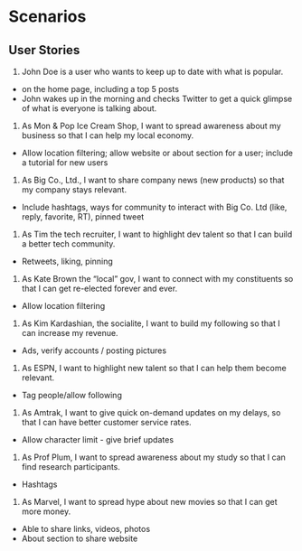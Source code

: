# Scenarios

## User Stories
1. John Doe is a user who wants to keep up to date with what is popular.
  * on the home page, including a top 5 posts 
  * John wakes up in the morning and checks Twitter to get a quick glimpse of what 
is everyone is talking about.

1. As Mon & Pop Ice Cream Shop, I want to spread awareness about my business so that I can help my local economy.
  * Allow location filtering; allow website or about section for a user; include a tutorial for new users

1. As Big Co., Ltd., I want to share company news (new products) so that my company stays relevant.
  * Include hashtags, ways for community to interact with Big Co. Ltd (like, reply, favorite, RT), pinned tweet 

1. As Tim the tech recruiter, I want to highlight dev talent so that I can build a better tech community.
  * Retweets, liking, pinning

1. As Kate Brown the “local” gov, I want to connect with my constituents so that I can get re-elected forever and ever.
  * Allow location filtering

1. As Kim Kardashian, the socialite, I want to build my following so that I can increase my revenue.
  * Ads, verify accounts / posting pictures

1. As ESPN, I want to highlight new talent so that I can help them become relevant.
  * Tag people/allow following

1. As Amtrak, I want to give quick on-demand updates on my delays, so that I can have better customer service rates.
  * Allow character limit - give brief updates

1. As Prof Plum, I want to spread awareness about my study so that I can find research participants.
  * Hashtags

1. As Marvel, I want to spread hype about new movies so that I can get more money.
  * Able to share links, videos, photos
  * About section to share website 

